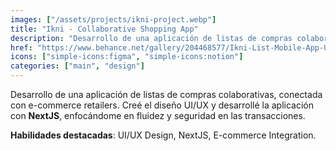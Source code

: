 ```yaml
---
images: ["/assets/projects/ikni-project.webp"]
title: "Ikni - Collaborative Shopping App"
description: "Desarrollo de una aplicación de listas de compras colaborativas, conectada con e-commerce retailers."
href: "https://www.behance.net/gallery/204468577/Ikni-List-Mobile-App-UI-Design"
icons: ["simple-icons:figma", "simple-icons:notion"]
categories: ["main", "design"]
---
```


Desarrollo de una aplicación de listas de compras colaborativas, conectada con e-commerce retailers. Creé el diseño UI/UX y desarrollé la aplicación con **NextJS**, enfocándome en fluidez y seguridad en las transacciones.

**Habilidades destacadas**: UI/UX Design, NextJS, E-commerce Integration.
